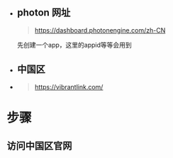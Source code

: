 - ## photon 网址
  
  >  https://dashboard.photonengine.com/zh-CN
  
  先创建一个app，这里的appid等等会用到
- ## 中国区
- > https://vibrantlink.com/
#   步骤

访问中国区官网
-